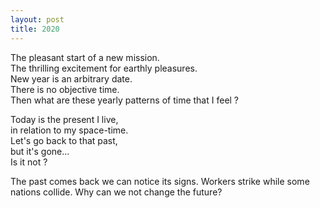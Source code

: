 ```yaml
---
layout: post
title: 2020
---
```


The pleasant start of a new mission.  
The thrilling excitement for earthly pleasures.  
New year is an arbitrary date.  
There is no objective time.  
Then what are these yearly patterns of time that I feel ?  

Today is the present I live,  
in relation to my space-time.  
Let's go back to that past,  
but it's gone...   
Is it not ?  

The past comes back
we can notice its signs.
Workers strike while
some nations collide.
Why can we not change the future?
